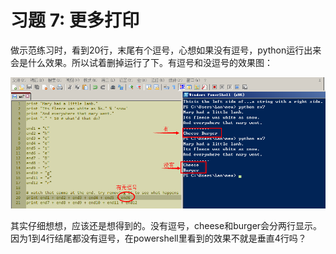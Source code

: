 # 习题 7: 更多打印

做示范练习时，看到20行，末尾有个逗号，心想如果没有逗号，python运行出来会是什么效果。所以试着删掉运行了下。有逗号和没逗号的效果图：

![](ex71.png)

其实仔细想想，应该还是想得到的。没有逗号，cheese和burger会分两行显示。因为1到4行结尾都没有逗号，在powershell里看到的效果不就是垂直4行吗？